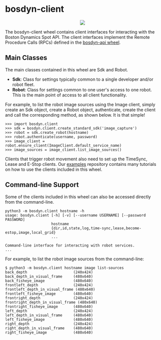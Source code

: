 <!--
Copyright (c) 2022 Boston Dynamics, Inc.  All rights reserved.

Downloading, reproducing, distributing or otherwise using the SDK Software
is subject to the terms and conditions of the Boston Dynamics Software
Development Kit License (20191101-BDSDK-SL).
-->

# bosdyn-client

<p align="center">
<img src="https://www.bostondynamics.com/sites/default/files/2020-05/spot.png" style="max-width:50%;">
</p>

The bosdyn-client wheel contains client interfaces for interacting with the Boston Dynamics Spot
API. The client interfaces implement the Remote Procedure Calls (RPCs) defined in the
[bosdyn-api wheel](https://pypi.org/project/bosdyn-api/).

## Main Classes

The main classes contained in this wheel are Sdk and Robot.

- **Sdk**: Class for settings typically common to a single developer and/or robot fleet.
- **Robot**: Class for settings common to one user's access to one robot. This is the main point
  of access to all client functionality.

For example, to list the robot image sources using the Image client, simply create an Sdk object,
create a Robot object, authenticate, create the client and call the
corresponding method, as shown below. It is that simple!

```pycon
>>> import bosdyn.client
>>> sdk = bosdyn.client.create_standard_sdk('image_capture')
>>> robot = sdk.create_robot(hostname)
>>> robot.authenticate(username, password)
>>> image_client = robot.ensure_client(ImageClient.default_service_name)
>>> image_sources = image_client.list_image_sources()
```

Clients that trigger robot movement also need to set up the TimeSync, Lease and E-Stop clients. Our
[examples](https://github.com/boston-dynamics/spot-sdk/tree/master/python/examples) repository
contains many tutorials on how to use the clients included in this wheel.

## Command-line Support

Some of the clients included in this wheel can also be accessed directly from the command-line.

```
python3 -m bosdyn.client hostname -h
usage: bosdyn.client [-h] [-v] [--username USERNAME] [--password PASSWORD]
                     hostname
                     {dir,id,state,log,time-sync,lease,become-estop,image,local_grid}
                     ...

Command-line interface for interacting with robot services.
...
```

For example, to list the robot image sources from the command-line:

```
$ python3 -m bosdyn.client hostname image list-sources
back_depth                     (240x424)
back_depth_in_visual_frame     (480x640)
back_fisheye_image             (480x640)
frontleft_depth                (240x424)
frontleft_depth_in_visual_frame (480x640)
frontleft_fisheye_image        (480x640)
frontright_depth               (240x424)
frontright_depth_in_visual_frame (480x640)
frontright_fisheye_image       (480x640)
left_depth                     (240x424)
left_depth_in_visual_frame     (480x640)
left_fisheye_image             (480x640)
right_depth                    (240x424)
right_depth_in_visual_frame    (480x640)
right_fisheye_image            (480x640)
```
